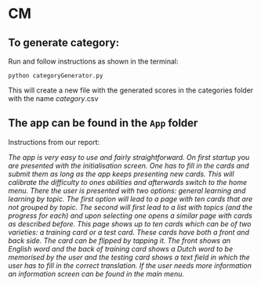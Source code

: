 # CM

## To generate category:

Run and follow instructions as shown in the terminal:
```
python categoryGenerator.py
```

This will create a new file with the generated scores in the categories folder with the name _category_.csv

## The app can be found in the ```App``` folder

Instructions from our report:

*The app is very easy to use and fairly straightforward. On first startup you are presented with the initialisation screen. One has to fill in the cards and submit them as long as the app keeps presenting new cards. This will calibrate the difficulty to ones abilities and afterwards switch to the home menu. There the user is presented with two options: general learning and learning by topic. The first option will lead to a page with ten cards that are not grouped by topic. The second will first lead to a list with topics (and the progress for each) and upon selecting one opens a similar page with cards as described before. This page shows up to ten cards which can be of two varieties: a training card or a test card. These cards have both a front and back side. The card can be flipped by tapping it. The front shows an English word and the back of training card shows a Dutch word to be memorised by the user and the testing card shows a text field in which the user has to fill in the correct translation. If the user needs more information an information screen can be found in the main menu.*
